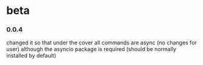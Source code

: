 # beta
### 0.0.4
changed it so that under the cover all commands are async (no changes for user) although the asyncio package is required (should be normally installed by default)

